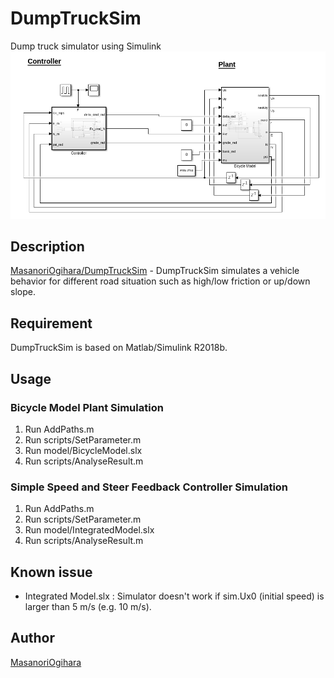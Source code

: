 # DumpTruckSim

Dump truck simulator using Simulink
![Integrated Model Image](/misc/Screenshots/IntegratedModel.PNG?raw=true "Integrated Model")

## Description
[MasanoriOgihara/DumpTruckSim](https://github.com/MasanoriOgihara/DumpTruckSim) - DumpTruckSim simulates a vehicle behavior for different road situation such as high/low friction or up/down slope.

## Requirement
DumpTruckSim is based on Matlab/Simulink R2018b.

## Usage
### Bicycle Model Plant Simulation
1. Run AddPaths.m
2. Run scripts/SetParameter.m
3. Run model/BicycleModel.slx
4. Run scripts/AnalyseResult.m

### Simple Speed and Steer Feedback Controller Simulation
1. Run AddPaths.m
2. Run scripts/SetParameter.m
3. Run model/IntegratedModel.slx
4. Run scripts/AnalyseResult.m

## Known issue
- Integrated Model.slx : Simulator doesn't work if sim.Ux0 (initial speed) is larger than 5 m/s (e.g. 10 m/s).

## Author
[MasanoriOgihara](https://github.com/MasanoriOgihara)
